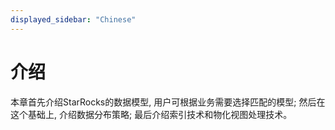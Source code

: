 ```yaml
---
displayed_sidebar: "Chinese"
---
```


# 介绍

本章首先介绍StarRocks的数据模型, 用户可根据业务需要选择匹配的模型; 然后在这个基础上, 介绍数据分布策略; 最后介绍索引技术和物化视图处理技术。
